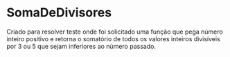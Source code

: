 # SomaDeDivisores
Criado para resolver teste onde foi solicitado uma função que pega número inteiro positivo e retorna o somatório de todos os valores inteiros divisíveis por 3 ou 5 que sejam inferiores ao número passado.
